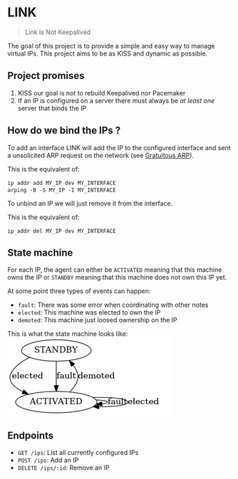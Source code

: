 # LINK

> Link Is Not Keepalived

The goal of this project is to provide a simple and easy way to manage virtual
IPs. This project aims to be as KISS and dynamic as possible.

## Project promises

1. KISS our goal is not to rebuild Keepalived nor Pacemaker
1. If an IP is configured on a server there must always be *at least one* server that binds the IP

## How do we bind the IPs ?

To add an interface LINK will add the IP to the configured interface and sent a unsolicited ARP request on the network (see [Gratuitous ARP](https://wiki.wireshark.org/Gratuitous_ARP)).

This is the equivalent of:

```shell
ip addr add MY_IP dev MY_INTERFACE
arping -B -S MY_IP -I MY_INTERFACE
```

To unbind an IP we will just remove it from the interface.

This is the equivalent of:

```shell
ip addr del MY_IP dev MY_INTERFACE
```

## State machine

For each IP, the agent can either be `ACTIVATED` meaning that this machine owns the IP or `STANDBY` meaning that this machine does not own this IP yet.

At some point three types of events can happen:
- `fault`: There was some error when coordinating with other notes
- `elected`: This machine was elected to own the IP
- `demoted`: This machine just loosed ownership on the IP


This is what the state machine looks like:
![Sate Machine](./state_machine.png)

## Endpoints

- `GET /ips`: List all currently configured IPs
- `POST /ips`: Add an IP
- `DELETE /ips/:id`: Remove an IP
